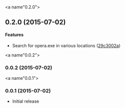 <a name"0.2.0"></a>
## 0.2.0 (2015-07-02)


#### Features

* Search for opera.exe in various locations ([29c3002a](https://github.com/karma-runner/karma-opera-launcher/commit/29c3002a))


<a name"0.0.2"></a>
### 0.0.2 (2015-07-02)


<a name"0.0.1"></a>
### 0.0.1 (2015-07-02)

* Initial release
